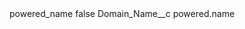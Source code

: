 <?xml version="1.0" encoding="UTF-8"?>
<CustomMetadata xmlns="http://soap.sforce.com/2006/04/metadata" xmlns:xsi="http://www.w3.org/2001/XMLSchema-instance" xmlns:xsd="http://www.w3.org/2001/XMLSchema">
    <label>powered_name</label>
    <protected>false</protected>
    <values>
        <field>Domain_Name__c</field>
        <value xsi:type="xsd:string">powered.name</value>
    </values>
</CustomMetadata>

